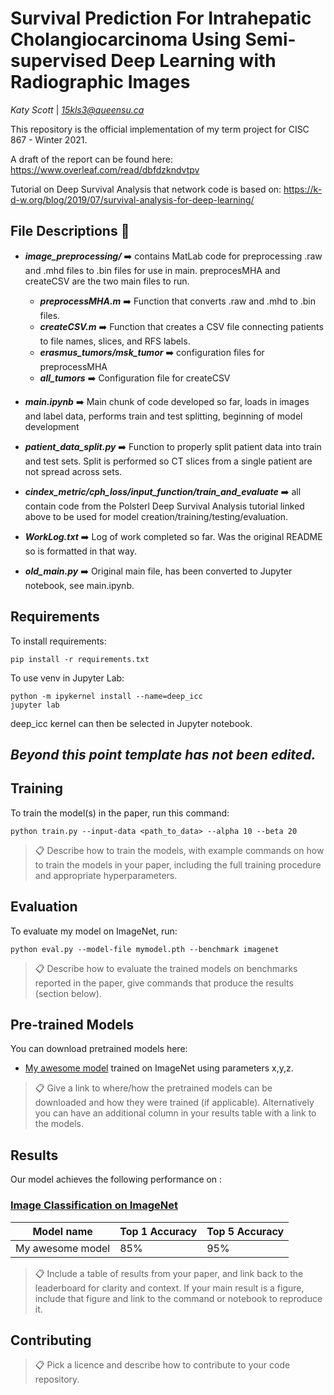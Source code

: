 

# Survival Prediction For Intrahepatic Cholangiocarcinoma Using Semi-supervised Deep Learning with Radiographic Images

*Katy Scott* | *15kls3@queensu.ca*

This repository is the official implementation of my term project for CISC 867 - Winter 2021.

A draft of the report can be found here: https://www.overleaf.com/read/dbfdzkndvtpv

Tutorial on Deep Survival Analysis that network code is based on: https://k-d-w.org/blog/2019/07/survival-analysis-for-deep-learning/

## File Descriptions :open_file_folder:
* ***image_preprocessing/*** :arrow_right: contains MatLab code for preprocessing .raw and .mhd files to .bin files for use in main. preprocesMHA and createCSV are the two main files to run.
  * ***preprocessMHA.m*** :arrow_right: Function that converts .raw and .mhd to .bin files.
  * ***createCSV.m*** :arrow_right: Function that creates a CSV file connecting patients to file names, slices, and RFS labels.
  * ***erasmus_tumors/msk_tumor*** :arrow_right: configuration files for preprocessMHA
  * ***all_tumors*** :arrow_right: Configuration file for createCSV

* ***main.ipynb*** :arrow_right: Main chunk of code developed so far, loads in images and label data, performs train and test splitting, beginning of model development

* ***patient_data_split.py*** :arrow_right: Function to properly split patient data into train and test sets. Split is performed so CT slices from a single patient are not spread across sets.

* ***cindex_metric/cph_loss/input_function/train_and_evaluate*** :arrow_right: all contain code from the Polsterl Deep Survival Analysis tutorial linked above to be used for model creation/training/testing/evaluation.

* ***WorkLog.txt*** :arrow_right: Log of work completed so far. Was the original README so is formatted in that way.

* ***old_main.py*** :arrow_right: Original main file, has been converted to Jupyter notebook, see main.ipynb.



## Requirements

To install requirements:

```setup
pip install -r requirements.txt
```

To use venv in Jupyter Lab:

```
python -m ipykernel install --name=deep_icc
jupyter lab
```
deep_icc kernel can then be selected in Jupyter notebook.

## ***Beyond this point template has not been edited.***

## Training

To train the model(s) in the paper, run this command:

```train
python train.py --input-data <path_to_data> --alpha 10 --beta 20
```

>📋  Describe how to train the models, with example commands on how to train the models in your paper, including the full training procedure and appropriate hyperparameters.

## Evaluation

To evaluate my model on ImageNet, run:  

```eval
python eval.py --model-file mymodel.pth --benchmark imagenet
```

>📋  Describe how to evaluate the trained models on benchmarks reported in the paper, give commands that produce the results (section below).

## Pre-trained Models

You can download pretrained models here:

- [My awesome model](https://drive.google.com/mymodel.pth) trained on ImageNet using parameters x,y,z.

>📋  Give a link to where/how the pretrained models can be downloaded and how they were trained (if applicable).  Alternatively you can have an additional column in your results table with a link to the models.

## Results

Our model achieves the following performance on :

### [Image Classification on ImageNet](https://paperswithcode.com/sota/image-classification-on-imagenet)

| Model name         | Top 1 Accuracy  | Top 5 Accuracy |
| ------------------ |---------------- | -------------- |
| My awesome model   |     85%         |      95%       |

>📋  Include a table of results from your paper, and link back to the leaderboard for clarity and context. If your main result is a figure, include that figure and link to the command or notebook to reproduce it.


## Contributing

>📋  Pick a licence and describe how to contribute to your code repository.
